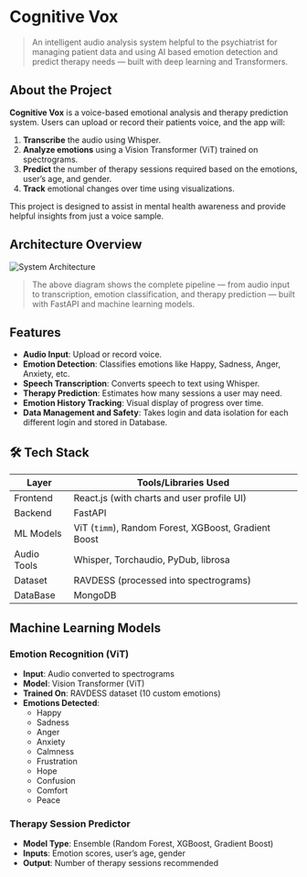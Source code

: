 # Cognitive Vox

> An intelligent audio analysis system helpful to the psychiatrist for managing patient data and using AI based emotion detection and predict therapy needs — built with deep learning and Transformers.



## About the Project

**Cognitive Vox** is a voice-based emotional analysis and therapy prediction system. Users can upload or record their patients voice, and the app will:

1. **Transcribe** the audio using Whisper.
2. **Analyze emotions** using a Vision Transformer (ViT) trained on spectrograms.
3. **Predict** the number of therapy sessions required based on the emotions, user’s age, and gender.
4. **Track** emotional changes over time using visualizations.

This project is designed to assist in mental health awareness and provide helpful insights from just a voice sample.



## Architecture Overview

![System Architecture](./assets/cognitive_vox_architecture.png)

> The above diagram shows the complete pipeline — from audio input to transcription, emotion classification, and therapy prediction — built with FastAPI and machine learning models.



## Features

-  **Audio Input**: Upload or record voice.
-  **Emotion Detection**: Classifies emotions like Happy, Sadness, Anger, Anxiety, etc.
-  **Speech Transcription**: Converts speech to text using Whisper.
-  **Therapy Prediction**: Estimates how many sessions a user may need.
-  **Emotion History Tracking**: Visual display of progress over time.
-  **Data Management and Safety**: Takes login and data isolation for each different login and stored in Database.


## 🛠 Tech Stack

| Layer        | Tools/Libraries Used                                     |
|--------------|-----------------------------------------------------------|
| Frontend     | React.js (with charts and user profile UI)               |
| Backend      | FastAPI                                                  |
| ML Models    | ViT (`timm`), Random Forest, XGBoost, Gradient Boost     |
| Audio Tools  | Whisper, Torchaudio, PyDub, librosa                      |
| Dataset      | RAVDESS (processed into spectrograms)                    |
| DataBase     | MongoDB                                                  |



##  Machine Learning Models

### Emotion Recognition (ViT)

- **Input**: Audio converted to spectrograms
- **Model**: Vision Transformer (ViT)
- **Trained On**: RAVDESS dataset (10 custom emotions)
- **Emotions Detected**:
  - Happy
  - Sadness
  - Anger
  - Anxiety
  - Calmness
  - Frustration
  - Hope
  - Confusion
  - Comfort
  - Peace

###  Therapy Session Predictor

- **Model Type**: Ensemble (Random Forest, XGBoost, Gradient Boost)
- **Inputs**: Emotion scores, user’s age, gender
- **Output**: Number of therapy sessions recommended

